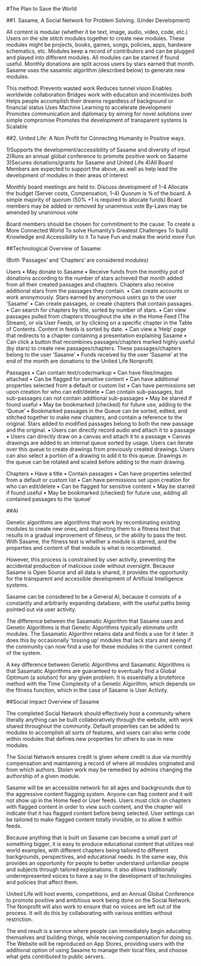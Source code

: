 #The Plan to Save the World

##1. Sasame, A Social Network for Problem Solving.
(Under Development)

All content is modular (whether it be text, image, audio, video, code, etc.)
Users on the site stitch modules together to create new modules.
These modules might be projects, books, games, songs, policies, apps, hardware schematics, etc.
Modules keep a record of contributors and can be plugged and played into different modules.
All modules can be starred if found useful.
Monthly donations are split across users by stars earned that month.
Sasame uses the sasamtic algorithm (described below) to generate new modules.

This method:
Prevents wasted work
Reduces tunnel vision
Enables worldwide collaboration
Bridges work with education and incentivizes both
Helps people accomplish their dreams regardless of background or financial status
Uses Machine Learning to accelerate development
Promotes communication and diplomacy by aiming for novel solutions over simple compromise
Promotes the development of transparent systems
Is Scalable


##2. United Life: A Non Profit for Connecting Humanity in Positive ways.

1)Supports the development/accessibility of Sasame and diversity of input 
2)Runs an annual global conference to promote positive work on Sasame
3)Secures donations/grants for Sasame and United Life
4)All Board Members are expected to support the above,
as well as help lead the development of modules in their areas of interest

Monthly board meetings are held to:
Discuss development of 1-4
Allocate the budget (Server costs, Compensation, 1-4)
Quorum is ¾ of the board.
A simple majority of quorum (50% +1 is required to allocate funds)
Board members may be added or removed by unanimous vote
By-Laws may be amended by unanimous vote

Board members should be chosen for commitment to the cause:
To create a More Connected World
To solve Humanity’s Greatest Challenges
To build Knowledge and Accessibility to it
To have Fun and make the world more Fun




##Technological Overview of Sasame:

(Both ‘Passages’ and ‘Chapters’ are considered modules)

Users
    • May donate to Sasame
    • Receive funds from the monthly pot of donations according to the number of stars achieved that month added from all their created passages and chapters. Chapters also receive additional stars from the passages they contain. 
    • Can create accounts or work anonymously. Stars earned by anonymous users go to the user ‘Sasame’
    • Can create passages, or create chapters that contain passages.
    • Can search for chapters by title, sorted by number of stars.
    • Can view passages pulled from chapters throughout the site in the Home Feed (The Stream), or via User Feeds, or by clicking on a specific chapter in the Table of Contents. Content in feeds is sorted by date.
    • Can view a ‘Help’ page that redirects to a chapter containing a presentation explaining Sasame
    • Can click a button that recombines passages/chapters marked highly useful (by stars) to create new passages/chapters. These passages/chapters belong to the user ‘Sasame’
    • Funds received by the user ‘Sasame’ at the end of the month are donations to the United Life Nonprofit.

Passages
    • Can contain text/code/markup
    • Can have files/images attached
    • Can be flagged for sensitive content
    • Can have additional properties selected from a default or custom list
    • Can have permissions set upon creation for who can edit/delete
    • Can contain sub-passages, but sub-passages can not contain additional sub-passages
    • May be starred if found useful
    • May be bookmarked (checked) for future use, adding to the ‘Queue’
    • Bookmarked passages in the Queue can be sorted, edited, and stitched together to make new chapters, and contain a reference to the original. Stars added to modified passages belong to both the new passage and the original.
    • Users can directly record audio and attach it to a passage
    • Users can directly draw on a canvas and attach it to a passage
    • Canvas drawings are added to an internal queue sorted by usage. Users can iterate over this queue to create drawings from previously created drawings. Users can also select a portion of a drawing to add it to this queue. Drawings in the queue can be rotated and scaled before adding to the main drawing.

Chapters
    • Have a title
    • Contain passages
    • Can have properties selected from a default or custom list
    • Can have permissions set upon creation for who can edit/delete
    • Can be flagged for sensitive content
    • May be starred if found useful
    • May be bookmarked (checked) for future use, adding all contained passages to the ‘queue’

##AI

Genetic algorithms are algorithms that work by recombinating existing modules to create new ones, and subjecting them to a fitness test that results in a gradual improvement of fitness, or the ability to pass the test. With Sasame, the fitness test is whether a module is starred, and the properties and content of that module is what is recombinated. 

However, this process is constrained by user activity, preventing the accidental production of malicious code without oversight. Because Sasame is Open Source and all data is shared, it provides the opportunity for the transparent and accessible development of Artificial Intelligence systems.

Sasame can be considered to be a General AI, because it consists of a constantly and arbitrarily expanding database, with the useful paths being pointed out via user activity.

The difference between the Sasamatic Algorithm that Sasame uses and Genetic Algorithms is that Genetic Algorithms typically eliminate unfit modules. The Sasamatic Algorithm retains data and finds a use for it later. It does this by occasionally ‘tossing up’ modules that lack stars and seeing if the community can now find a use for these modules in the current context of the system.

A key difference between Genetic Algorithms and Sasamatic Algorithms is that Sasamatic Algorithms are guaranteed to eventually find a Global Optimum (a solution) for any given problem. It is essentially a bruteforce method with the Time Complexity of a Genetic Algorithm, which depends on the fitness function, which in the case of Sasame is User Activity.



##Social Impact Overview of Sasame

The completed Social Network should effectively host a community where literally anything can be built collaboratively through the website, with work shared throughout the community. Default properties can be added to modules to accomplish all sorts of features, and users can also write code within modules that defines new properties for others to use in new modules.

The Social Network ensures credit is given where credit is due via monthly compensation and maintaining a record of where all modules originated and from which authors. Stolen work may be remedied by admins changing the authorship of a given module. 

Sasame will be an accessible network for all ages and backgrounds due to the aggressive content flagging system. Anyone can flag content and it will not show up in the Home feed or User feeds. Users must click on chapters with flagged content in order to view such content, and the chapter will indicate that it has flagged content before being selected. User settings can be tailored to make flagged content totally invisible, or to allow it within feeds.

Because anything that is built on Sasame can become a small part of something bigger, it is easy to produce educational content that utilizes real world examples, with different chapters being tailored to different backgrounds, perspectives, and educational needs. In the same way, this provides an opportunity for people to better understand unfamiliar people and subjects through tailored explanations. It also allows traditionally underrepresented voices to have a say in the development of technologies and policies that affect them.

United Life will host events, competitions, and an Annual Global Conference to promote positive and ambitious work being done on the Social Network. The Nonprofit will also work to ensure that no voices are left out of the process. It will do this by collaborating with various entities without restriction.

The end result is a service where people can immediately begin educating themselves and building things, while receiving compensation for doing so. The Website will be reproduced on App Stores, providing users with the additional option of using Sasame to manage their local files, and choose what gets contributed to public servers.

